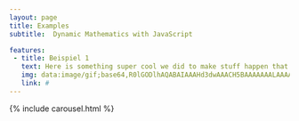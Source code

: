 ```yaml
---
layout: page
title: Examples
subtitle:  Dynamic Mathematics with JavaScript

features:
 - title: Beispiel 1
   text: Here is something super cool we did to make stuff happen that was also cool.
   img: data:image/gif;base64,R0lGODlhAQABAIAAAHd3dwAAACH5BAAAAAAALAAAAAABAAEAAAICRAEAOw==
   link: #
---
```

{% include carousel.html %}
